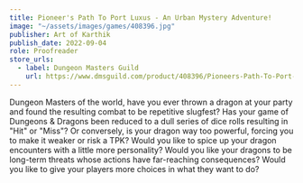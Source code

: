 ```yaml
---
title: Pioneer's Path To Port Luxus - An Urban Mystery Adventure!
image: "~/assets/images/games/408396.jpg"
publisher: Art of Karthik
publish_date: 2022-09-04
role: Proofreader
store_urls:
  - label: Dungeon Masters Guild
    url: https://www.dmsguild.com/product/408396/Pioneers-Path-To-Port-Luxus-An-Urban-Mystery-Adventure
---
```


Dungeon Masters of the world, have you ever thrown a dragon at your party and found the resulting combat to be repetitive slugfest? Has your game of Dungeons & Dragons been reduced to a dull series of dice rolls resulting in "Hit" or "Miss"? Or conversely, is your dragon way too powerful, forcing you to make it weaker or risk a TPK? Would you like to spice up your dragon encounters with a little more personality? Would you like your dragons to be long-term threats whose actions have far-reaching consequences? Would you like to give your players more choices in what they want to do?